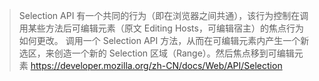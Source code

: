 >Selection API 有一个共同的行为（即在浏览器之间共通），该行为控制在调用某些方法后可编辑元素（原文 Editing Hosts，可编辑宿主）的焦点行为如何更改。
>调用一个 Selection API 方法，从而在可编辑元素内产生一个新选区，来创造一个新的 Selection 区域（Range）。然后焦点移到可编辑元素
https://developer.mozilla.org/zh-CN/docs/Web/API/Selection

